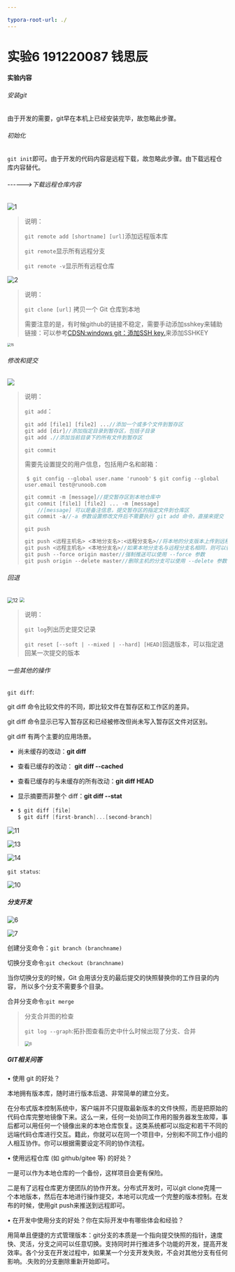 ```yaml
---

typora-root-url: ./
---
```


# 实验6 191220087 钱思辰

#### 实验内容

###### 安装git

由于开发的需要，git早在本机上已经安装完毕，故忽略此步骤。

###### 初始化

`git init`即可。由于开发的代码内容是远程下载，故忽略此步骤。由下载远程仓库内容替代。

###### ------>下载远程仓库内容

![1](/ref/1.png)

> 说明：
>
> `git remote add [shortname] [url]`添加远程版本库
>
> `git remote`显示所有远程分支
>
> `git remote -v`显示所有远程仓库

![2](/ref/2.png)

> 说明：
>
> `git clone [url]` 拷贝一个 Git 仓库到本地
>
> 需要注意的是，有时候github的链接不稳定，需要手动添加sshkey来辅助链接：可以参考[CDSN:windows git：添加SSH key.](https://blog.csdn.net/weixin_43344725/article/details/83388291)来添加SSHKEY

<img src="/ref/15.png" alt="15" style="zoom: 50%;" />

###### 修改和提交

![](/ref/4.png)

> 说明：
>
> `git add`：
>
> ```c
> git add [file1] [file2] ...//添加一个或多个文件到暂存区
> git add [dir]//添加指定目录到暂存区，包括子目录
> git add .//添加当前目录下的所有文件到暂存区
> ```
>
> `git commit`
>
> 需要先设置提交的用户信息，包括用户名和邮箱：
>
> ​	`$ git config --global user.name 'runoob'`
> ​	`$ git config --global user.email test@runoob.com`
>
> ```c
> git commit -m [message]//提交暂存区到本地仓库中
> git commit [file1] [file2] ... -m [message]
>     //[message] 可以是备注信息，提交暂存区的指定文件到仓库区
> git commit -a//-a 参数设置修改文件后不需要执行 git add 命令，直接来提交
> ```
>
> `git push`
>
> ```c
> git push <远程主机名> <本地分支名>:<远程分支名>//将本地的分支版本上传到远程并合并
> git push <远程主机名> <本地分支名>//如果本地分支名与远程分支名相同，则可以省略冒号
> git push --force origin master//强制推送可以使用 --force 参数
> git push origin --delete master//删除主机的分支可以使用 --delete 参数
> ```

###### 回退

<img src="/ref/12.png" alt="12" style="zoom: 80%;" />

<img src="/ref/5.png" style="zoom:67%;" />

> 说明：
>
> `git log`列出历史提交记录
>
> `git reset [--soft | --mixed | --hard] [HEAD]`回退版本，可以指定退回某一次提交的版本

###### 一些其他的操作

`git diff`:

git diff 命令比较文件的不同，即比较文件在暂存区和工作区的差异。

git diff 命令显示已写入暂存区和已经被修改但尚未写入暂存区文件对区别。

git diff 有两个主要的应用场景。

- 尚未缓存的改动：**git diff**

- 查看已缓存的改动： **git diff --cached**

- 查看已缓存的与未缓存的所有改动：**git diff HEAD**

- 显示摘要而非整个 diff：**git diff --stat**

- ```c
  $ git diff [file]
  $ git diff [first-branch]...[second-branch]
  ```

![11](/ref/11.png)

![13](/ref/13.png)

![14](/ref/14.png)

`git status`:

![10](/ref/10.png)

##### 分支开发

![6](/ref/6.png)

![7](/ref/8.png)

创建分支命令：`git branch (branchname)`

切换分支命令:`git checkout (branchname)`

当你切换分支的时候，Git 会用该分支的最后提交的快照替换你的工作目录的内容， 所以多个分支不需要多个目录。

合并分支命令:`git merge` 

> 分支合并图的检查
>
> `git log --graph`:拓扑图查看历史中什么时候出现了分支、合并
>
> <img src="/ref/7.png" alt="8" style="zoom: 67%;" />

##### GIT相关问答

• 使用 git 的好处？

本地拥有版本库，随时进行版本后退、非常简单的建立分支。

在分布式版本控制系统中，客户端并不只提取最新版本的文件快照，而是把原始的代码仓库完整地镜像下来。这么一来，任何一处协同工作用的服务器发生故障，事后都可以用任何一个镜像出来的本地仓库恢复。这类系统都可以指定和若干不同的远端代码仓库进行交互。籍此，你就可以在同一个项目中，分别和不同工作小组的人相互协作。你可以根据需要设定不同的协作流程。

 • 使用远程仓库 (如 github/gitee 等) 的好处？

一是可以作为本地仓库的一个备份，这样项目会更有保险。 

二是有了远程仓库更方便团队的协作开发。分布式开发时，可以git clone克隆一个本地版本，然后在本地进行操作提交，本地可以完成一个完整的版本控制。在发布的时候，使用git push来推送到远程即可。

 • 在开发中使用分支的好处？你在实际开发中有哪些体会和经验？

用简单且便捷的方式管理版本：git分支的本质是一个指向提交快照的指针，速度快、灵活，分支之间可以任意切换。支持同时并行推进多个功能的开发，提高开发效率。各个分支在开发过程中，如果某一个分支开发失败，不会对其他分支有任何影响。.失败的分支删除重新开始即可。

